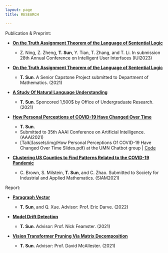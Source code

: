 ```yaml
---
layout: page
title: RESEARCH

---
```

Publication & Preprint:
* **[On the Truth Assignment Theorem of the Language of Sentential Logic]()**
  * Z. Ning, Z. Zheng, **T. Sun**, Y. Tian, T. Zhang, and T. Li. In submission 28th Annual Conference on Intelligent User Interfaces (IUI2023)

* **[On the Truth Assignment Theorem of the Language of Sentential Logic](/assets/img/seniorcapstoneproject.pdf)**
  * **T. Sun**. A Senior Capstone Project submitted to Department of Mathematics. (2021)

* **[A Study Of Natural Language Understanding](/assets/img/directedresearch20fall.pdf)**
  * **T. Sun**. Sponcored 1,500$ by Office of Undergraduate Research. (2021)

* **[How Personal Perceptions of COVID-19 Have Changed Over Time](/assets/img/aaai2020.pdf)** 
  * **T. Sun**. 
  * Submitted to 35th AAAI Conference on Artificial Intelligence. (AAAI2021)
  * [Talk](assets/img/How Personal Perceptions Of COVID-19 Have Changed Over Time Slides.pdf) at the UMN Chatbot group | [Code](https://github.com/TianyiSun00234/aaai-How-Personal-Perceptions-of-COVID-19-Have-Changed-Over-Time) 

* **[Clustering US Counties to Find Patterns Related to the COVID-19 Pandemic](assets/img/Clustering_write_up.pdf)**
  * C. Brown, S. Milstein, **T. Sun**, and C. Zhao. Submitted to Society for Industrial and Applied Mathematics. (SIAM2021)

Report:
* **[Paragraph Vector](assets/img/Paragraph_Vector.pdf)** 
  * **T. Sun**, and Q. Xue. Advisor: Prof. Eric Darve. (2022)
  
* **[Model Drift Detection](assets/img/mdd.pdf)** 
  * **T. Sun**. Advisor: Prof. Nick Feamster. (2021)
  
* **[Vision Transformer Pruning Via Matrix Decomposition](assets/img/VT.pdf)** 
  * **T. Sun**. Advisor: Prof. David McAllester. (2021)
